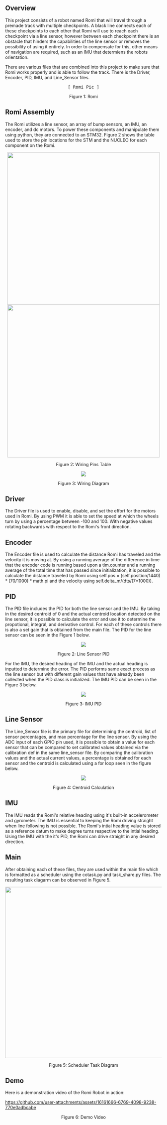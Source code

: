 ## Overview
This project consists of a robot named Romi that will travel through a premade track with multiple checkpoints. A black line connects each of these checkpoints to each other that Romi will use to reach each 
checkpoint via a line sensor, however between each checkpoint there is an obstacle that hinders the capabilities of the line sensor or removes the possibility of using it entirely. In order to compensate for this,
other means of navigation are required, such as an IMU that determiens the robots orientation.

There are various files that are combined into this project to make sure that Romi works properly and is able to follow the track. There is the Driver, Encoder, PID, IMU, and Line_Sensor files.
<p align="center">
<kbd>
  [ Romi Pic ]
</kbd>
<p align="center">
Figure 1: Romi
</p>

## Romi Assembly
The Romi utilizes a line sensor, an array of bump sensors, an IMU, an encoder, and dc motors. To power these components and manipulate them using python, they are connected to an STM32. Figure 2 shows the table used to store the pin locations for the STM and the NUCLEO for each component on the Romi.

<p align="center">
<kbd>
  <img src="https://github.com/user-attachments/assets/36602828-658d-4343-9903-017cd2d0b346" width="490"> <img src="https://github.com/user-attachments/assets/f32ddeb4-cbfd-441c-a72a-a78b14b9aff7" width="490">
</kbd>
<p align="center">
  Figure 2: Wiring Pins Table

<p align="center">
<kbd>
  <img src="https://github.com/user-attachments/assets/4bc507ce-2ef8-4c46-858a-eee9f5a8c650">
</kbd>
<p align="center">
Figure 3: Wiring Diagram
</p>

## Driver
The Driver file is used to enable, disable, and set the effort for the motors used in Romi. By using PWM it is able to set the speed at which the wheels turn by using a percentage between -100 and 100. With negative values rotating backwards with respect to the Romi's front direction.

## Encoder
The Encoder file is used to calculate the distance Romi has traveled and the velocity it is moving at. By using a running average of the difference in time that the encoder code is running based upon a tim.counter and a running average of the total time that has passed since initialization, it is possible to calculate the distance traveled by Romi using self.pos = (self.position/1440) * (70/1000) * math.pi and the velocity using self.delta_m/(dts/(7*1000)).

## PID
The PID file includes the PID for both the line sensor and the IMU. By taking in the desired centroid of 0 and the actual centroid location detected on the line sensor, it is possible to calculate the error and use it to determine the propotional, integral, and derivative control. For each of these controls there is also a set gain that is obtained from the main file. The PID for the line sensor can be seen in the Figure 1 below. 
<p align="center">
<kbd>
  <img src=https://github.com/user-attachments/assets/42d00e26-bd62-4501-b9a1-6b2f0b76550c>
</kbd>
<p align="center">
Figure 2: Line Sensor PID
</p>

For the IMU, the desired heading of the IMU and the actual heading is inputted to determine the error. The PID performs same exact process as the line sensor but with different gain values that have already been collected when the PID class is initialized. The IMU PID can be seen in the Figure 3 below. 
<p align="center">
<kbd>
  <img src=https://github.com/user-attachments/assets/83ad1b52-17f7-4bc0-a2f5-d18215bfb797>
</kbd>
<p align="center">
Figure 3: IMU PID
</p>

## Line Sensor
The Line_Sensor file is the primary file for determining the centroid, list of sensor percentages, and max percentage for the line sensor. By using the ADC input of each GPIO pin used, it is possible to obtain a value for each sensor that can be compared to set calibrated values obtained via the calibration def in the same line_sensor file. By comparing the calibration values and the actual current values, a percentage is obtained for each sensor and the centroid is calculated using a for loop seen in the figure below.
<p align="center">
<kbd>
  <img src=https://github.com/user-attachments/assets/eecde3d9-1ff8-48dc-941e-841fc3e541c5>
</kbd>
</p>
<p align="center">
Figure 4: Centroid Calculation
</p>

## IMU
The IMU reads the Romi's relative heading using it's built-in accelerometer and gyrometer. The IMU is essential to keeping the Romi driving straight when line following is not possible. The Romi's intial heading value is stored as a reference datum to make degree turns respective to the intial heading. Using the IMU with the it's PID, the Romi can drive straight in any desired direction.

## Main
After obtaining each of these files, they are used within the main file which is formatted as a scheduler using the cotask.py and task_share.py files. The resulting task diagarm can be observed in 
Figure 5. 
<p align="center">
<kbd>
  <img src="https://github.com/user-attachments/assets/e8ca44e2-458e-4169-98ad-a037038e2b35" width="550">
</kbd>
</p>
<p align="center">
Figure 5: Scheduler Task Diagram
</p>

## Demo
Here is a demonstration video of the Romi Robot in action:

https://github.com/user-attachments/assets/16161666-6769-4098-9238-770e0adbcabe

<p align="center">
Figure 6: Demo Video
</p>





